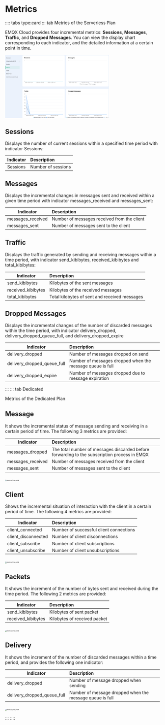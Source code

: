 # Metrics

:::: tabs type:card
::: tab Metrics of the Serverless Plan

EMQX Cloud provides four incremental metrics: **Sessions**, **Messages**, **Traffic**, and **Dropped Messages**. You can view the display chart corresponding to each indicator, and the detailed information at a certain point in time.

<img src="./_assets/metric_serverless.png" alt="metrics_line_detail" style="zoom: 33%;" />

## Sessions

Displays the number of current sessions within a specified time period with indicator Sessions:

| Indicator | Description        |
| --------- | :----------------- |
| Sessions  | Number of sessions |

## Messages

Displays the incremental changes in messages sent and received within a given time period with indicator  messages_received and messages_sent: 

| Indicator         | Description                                 |
| ----------------- | :------------------------------------------ |
| messages_received | Number of messages received from the client |
| messages_sent     | Number of messages sent to the client       |



## Traffic

Displays the traffic generated by sending and receiving messages within a time period, with indicator send_kibibytes, received_kibibytes and total_kibibytes:

| Indicator          | Description                                          |
| ------------------ | :-------------------------------------------- |
| send_kibibytes     | Kilobytes of the sent messages                |
| received_kibibytes | Kilobytes of the received messages            |
| total_kibibytes    | Total kilobytes of sent and received messages |

## Dropped Messages

Displays the incremental changes of the number of discarded messages within the time period, with indicator delivery_dropped, delivery_dropped_queue_full, and delivery_dropped_expire

| Indicator                   | Description                                               |
| --------------------------- | :-------------------------------------------------------- |
| delivery_dropped            | Number of messages dropped on send                        |
| delivery_dropped_queue_full | Number of messages dropped when the message queue is full |
| delivery_dropped_expire     | Number of messages dropped due to message expiration      |

:::
::: tab Dedicated

Metrics of the Dedicated Plan

## Message

It shows the incremental status of message sending and receiving in a certain period of time. The following 3 metrics are provided:

| Indicator         | Description                                                  |
| ----------------- | :----------------------------------------------------------- |
| messages_dropped  | The total number of messages discarded before forwarding to the subscription process in EMQX |
| messages_received | Number of messages received from the client                  |
| messages_sent     | Number of messages sent to the client                        |

<img src="./_assets/metric_messages.png" alt="metrics_line_detail" style="zoom:33%;" />

## Client

Shows the incremental situation of interaction with the client in a certain period of time. The following 4 metrics are provided:

| Indicator           | Description                             |
| ------------------- | :-------------------------------------- |
| client_connected    | Number of successful client connections |
| client_disconnected | Number of client disconnections         |
| client_subscribe    | Number of client subscriptions          |
| client_unsubscribe  | Number of client unsubscriptions        |

<img src="./_assets/metric_clients.png" alt="metrics_line_detail" style="zoom:33%;" />

## Packets

It shows the increment of the number of bytes sent and received during the time period. The following 2 metrics are provided:

| Indicator          | Description                  |
| ------------------ | :--------------------------- |
| send_kibibytes     | Kilobytes of sent packet     |
| received_kibibytes | Kilobytes of received packet |

<img src="./_assets/metric_packets.png" alt="metrics_line_detail" style="zoom:33%;" />

## Delivery

It shows the increment of the number of discarded messages within a time period, and provides the following one indicator:

| Indicator                   | Description                                              |
| --------------------------- | :------------------------------------------------------- |
| delivery_dropped            | Number of message dropped when sending                   |
| delivery_dropped_queue_full | Number of message dropped when the message queue is full |

<img src="./_assets/metric_delivery.png" alt="metrics_line_detail" style="zoom: 33%;" />

:::
::::

